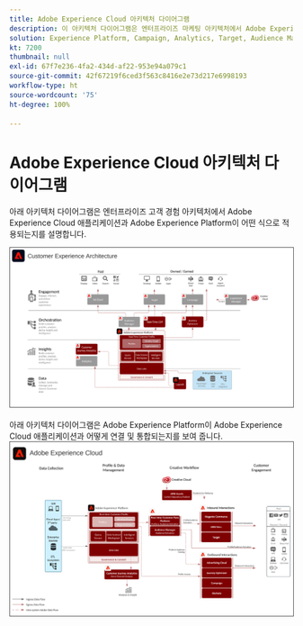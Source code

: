 ```yaml
---
title: Adobe Experience Cloud 아키텍처 다이어그램
description: 이 아키텍처 다이어그램은 엔터프라이즈 마케팅 아키텍처에서 Adobe Experience Cloud 애플리케이션, 애플리케이션 서비스 및 Adobe Experience Platform이 어떤 식으로 적용되는지를 설명합니다.
solution: Experience Platform, Campaign, Analytics, Target, Audience Manager, Magento, Marketo, Advertising Cloud, Experience Manager Sites, Experience Manager Assets, Data Collection, Customer Journey Analytics, Journey Orchestration, Offer Decisioning, Real-time Customer Data Platform
kt: 7200
thumbnail: null
exl-id: 67f7e236-4fa2-434d-af22-953e94a079c1
source-git-commit: 42f67219f6ced3f563c8416e2e73d217e6998193
workflow-type: ht
source-wordcount: '75'
ht-degree: 100%

---
```


# Adobe Experience Cloud 아키텍처 다이어그램

아래 아키텍처 다이어그램은 엔터프라이즈 고객 경험 아키텍처에서 Adobe Experience Cloud 애플리케이션과 Adobe Experience Platform이 어떤 식으로 적용되는지를 설명합니다.

<img src="assets/aec_experience_architecture.svg" alt="Experience Cloud" style="border:1px solid #4a4a4a" />
<br>
<br>
아래 아키텍처 다이어그램은 Adobe Experience Platform이 Adobe Experience Cloud 애플리케이션과 어떻게 연결 및 통합되는지를 보여 줍니다.

<img src="assets/experience_cloud.svg" alt="Experience Cloud" style="border:1px solid #4a4a4a" />
